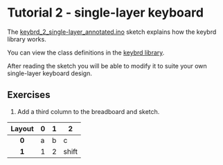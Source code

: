 Tutorial 2 - single-layer keyboard
=======================================
The [keybrd_2_single-layer_annotated.ino](keybrd_2_single-layer_annotated/keybrd_2_single-layer_annotated.ino)
sketch explains how the keybrd library works.

You can view the class definitions in the [keybrd library](../src/).

After reading the sketch you will be able to modify it to suite your own single-layer keyboard design.

## Exercises
1) Add a third column to the breadboard and sketch.

| Layout | **0** | **1** | **2** |
|:------:|-------|-------|-------|
|  **0** | a     | b     | c     |
|  **1** | 1     | 2     | shift |
